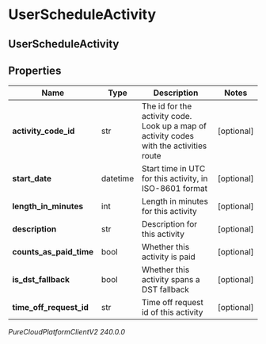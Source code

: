 # UserScheduleActivity

## UserScheduleActivity

## Properties

|Name | Type | Description | Notes|
|------------ | ------------- | ------------- | -------------|
| **activity_code_id** | str | The id for the activity code.  Look up a map of activity codes with the activities route | [optional] |
| **start_date** | datetime | Start time in UTC for this activity, in ISO-8601 format | [optional] |
| **length_in_minutes** | int | Length in minutes for this activity | [optional] |
| **description** | str | Description for this activity | [optional] |
| **counts_as_paid_time** | bool | Whether this activity is paid | [optional] |
| **is_dst_fallback** | bool | Whether this activity spans a DST fallback | [optional] |
| **time_off_request_id** | str | Time off request id of this activity | [optional] |



_PureCloudPlatformClientV2 240.0.0_
